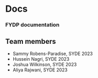# Docs

### FYDP documentation

## Team members

- Sammy Robens-Paradise, SYDE 2023
- Hussein Nagri, SYDE 2023
- Joshua Wilkinson, SYDE 2023
- Aliya Rajwani, SYDE 2023
